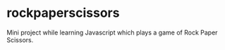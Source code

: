 # rockpaperscissors
Mini project while learning Javascript which plays a game of Rock Paper Scissors.
